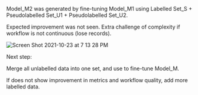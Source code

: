 Model_M2 was generated by fine-tuning Model_M1 using Labelled Set_S + Pseudolabelled Set_U1 + Pseudolabelled Set_U2.

Expected improvement was not seen.  Extra challenge of complexity if workflow is not continuous (lose records).

![Screen Shot 2021-10-23 at 7 13 28 PM](https://user-images.githubusercontent.com/71532604/138577373-aef9cded-eb45-4632-8ff1-eafb323cf313.png)


Next step:

Merge all unlabelled data into one set, and use to fine-tune Model_M.

If does not show improvement in metrics and workflow quality, add more labelled data.

